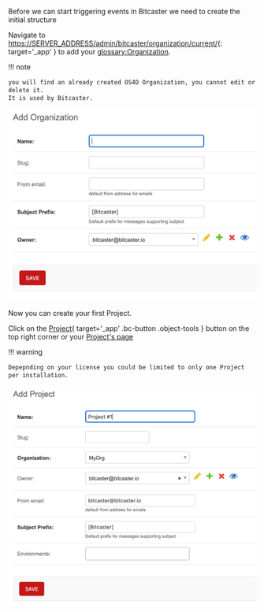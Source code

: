 
Before we can start triggering events in Bitcaster we need to create the initial structure



Navigate to <https://SERVER_ADDRESS/admin/bitcaster/organization/current/>{: target='_app' } to add your <glossary:Organization>.

!!! note

    you will find an already created OS4D Organization, you cannot edit or delete it. 
    It is used by Bitcaster.

![Image](_screenshots/add_org.png)

Now you can create your first Project.  

Click on the 
[Project](https://SERVER_ADDRESS/admin/bitcaster/organization/current/){ target='_app' .bc-button .object-tools }
 button on the top right corner or your [Project's page](https://SERVER_ADDRESS/admin/bitcaster/organization/current/)

!!! warning

    Depepnding on your license you could be limited to only one Project per installation. 


![Image](_screenshots/add_prj.png)
